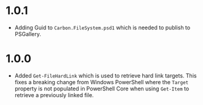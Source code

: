 # 1.0.1

* Adding Guid to `Carbon.FileSystem.psd1` which is needed to publish to PSGallery.

# 1.0.0

* Added `Get-FileHardLink` which is used to retrieve hard link targets.  This fixes a breaking change from Windows PowerShell where the `Target` property is not populated in PowerShell Core when using `Get-Item` to retrieve a previously linked file.